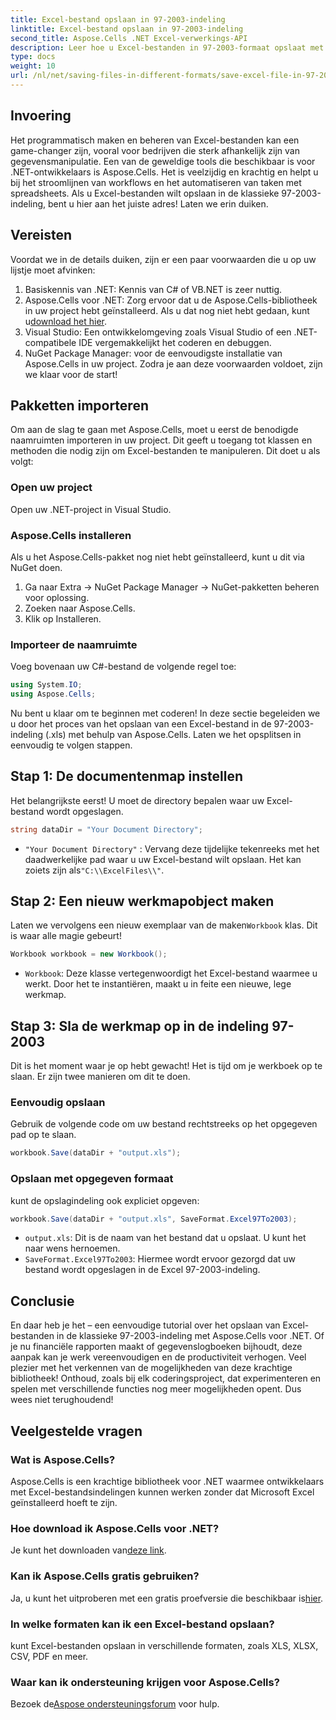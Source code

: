 ```yaml
---
title: Excel-bestand opslaan in 97-2003-indeling
linktitle: Excel-bestand opslaan in 97-2003-indeling
second_title: Aspose.Cells .NET Excel-verwerkings-API
description: Leer hoe u Excel-bestanden in 97-2003-formaat opslaat met Aspose.Cells voor .NET. Krijg praktische inzichten en stapsgewijze begeleiding.
type: docs
weight: 10
url: /nl/net/saving-files-in-different-formats/save-excel-file-in-97-2003-format/
---
```

## Invoering
Het programmatisch maken en beheren van Excel-bestanden kan een game-changer zijn, vooral voor bedrijven die sterk afhankelijk zijn van gegevensmanipulatie. Een van de geweldige tools die beschikbaar is voor .NET-ontwikkelaars is Aspose.Cells. Het is veelzijdig en krachtig en helpt u bij het stroomlijnen van workflows en het automatiseren van taken met spreadsheets. Als u Excel-bestanden wilt opslaan in de klassieke 97-2003-indeling, bent u hier aan het juiste adres! Laten we erin duiken.
## Vereisten
Voordat we in de details duiken, zijn er een paar voorwaarden die u op uw lijstje moet afvinken:
1. Basiskennis van .NET: Kennis van C# of VB.NET is zeer nuttig.
2.  Aspose.Cells voor .NET: Zorg ervoor dat u de Aspose.Cells-bibliotheek in uw project hebt geïnstalleerd. Als u dat nog niet hebt gedaan, kunt u[download het hier](https://releases.aspose.com/cells/net/).
3. Visual Studio: Een ontwikkelomgeving zoals Visual Studio of een .NET-compatibele IDE vergemakkelijkt het coderen en debuggen.
4. NuGet Package Manager: voor de eenvoudigste installatie van Aspose.Cells in uw project. 
Zodra je aan deze voorwaarden voldoet, zijn we klaar voor de start!
## Pakketten importeren
Om aan de slag te gaan met Aspose.Cells, moet u eerst de benodigde naamruimten importeren in uw project. Dit geeft u toegang tot klassen en methoden die nodig zijn om Excel-bestanden te manipuleren. Dit doet u als volgt:
### Open uw project
Open uw .NET-project in Visual Studio.
### Aspose.Cells installeren
Als u het Aspose.Cells-pakket nog niet hebt geïnstalleerd, kunt u dit via NuGet doen. 
1. Ga naar Extra -> NuGet Package Manager -> NuGet-pakketten beheren voor oplossing.
2. Zoeken naar Aspose.Cells.
3. Klik op Installeren.
### Importeer de naamruimte
Voeg bovenaan uw C#-bestand de volgende regel toe:
```csharp
using System.IO;
using Aspose.Cells;
```
Nu bent u klaar om te beginnen met coderen!
In deze sectie begeleiden we u door het proces van het opslaan van een Excel-bestand in de 97-2003-indeling (.xls) met behulp van Aspose.Cells. Laten we het opsplitsen in eenvoudig te volgen stappen.
## Stap 1: De documentenmap instellen
Het belangrijkste eerst! U moet de directory bepalen waar uw Excel-bestand wordt opgeslagen.
```csharp
string dataDir = "Your Document Directory";
```
- `"Your Document Directory"` : Vervang deze tijdelijke tekenreeks met het daadwerkelijke pad waar u uw Excel-bestand wilt opslaan. Het kan zoiets zijn als`"C:\\ExcelFiles\\"`.
## Stap 2: Een nieuw werkmapobject maken
 Laten we vervolgens een nieuw exemplaar van de maken`Workbook` klas. Dit is waar alle magie gebeurt!
```csharp
Workbook workbook = new Workbook();
```
- `Workbook`: Deze klasse vertegenwoordigt het Excel-bestand waarmee u werkt. Door het te instantiëren, maakt u in feite een nieuwe, lege werkmap.
## Stap 3: Sla de werkmap op in de indeling 97-2003
Dit is het moment waar je op hebt gewacht! Het is tijd om je werkboek op te slaan. Er zijn twee manieren om dit te doen.
### Eenvoudig opslaan
Gebruik de volgende code om uw bestand rechtstreeks op het opgegeven pad op te slaan.
```csharp
workbook.Save(dataDir + "output.xls");
```
### Opslaan met opgegeven formaat
kunt de opslagindeling ook expliciet opgeven:
```csharp
workbook.Save(dataDir + "output.xls", SaveFormat.Excel97To2003);
```
- `output.xls`: Dit is de naam van het bestand dat u opslaat. U kunt het naar wens hernoemen.
- `SaveFormat.Excel97To2003`: Hiermee wordt ervoor gezorgd dat uw bestand wordt opgeslagen in de Excel 97-2003-indeling.
## Conclusie
En daar heb je het – een eenvoudige tutorial over het opslaan van Excel-bestanden in de klassieke 97-2003-indeling met Aspose.Cells voor .NET. Of je nu financiële rapporten maakt of gegevenslogboeken bijhoudt, deze aanpak kan je werk vereenvoudigen en de productiviteit verhogen. Veel plezier met het verkennen van de mogelijkheden van deze krachtige bibliotheek!
Onthoud, zoals bij elk coderingsproject, dat experimenteren en spelen met verschillende functies nog meer mogelijkheden opent. Dus wees niet terughoudend!
## Veelgestelde vragen
### Wat is Aspose.Cells?
Aspose.Cells is een krachtige bibliotheek voor .NET waarmee ontwikkelaars met Excel-bestandsindelingen kunnen werken zonder dat Microsoft Excel geïnstalleerd hoeft te zijn.
### Hoe download ik Aspose.Cells voor .NET?
 Je kunt het downloaden van[deze link](https://releases.aspose.com/cells/net/).
### Kan ik Aspose.Cells gratis gebruiken?
 Ja, u kunt het uitproberen met een gratis proefversie die beschikbaar is[hier](https://releases.aspose.com/).
### In welke formaten kan ik een Excel-bestand opslaan?
kunt Excel-bestanden opslaan in verschillende formaten, zoals XLS, XLSX, CSV, PDF en meer.
### Waar kan ik ondersteuning krijgen voor Aspose.Cells?
 Bezoek de[Aspose ondersteuningsforum](https://forum.aspose.com/c/cells/9) voor hulp.